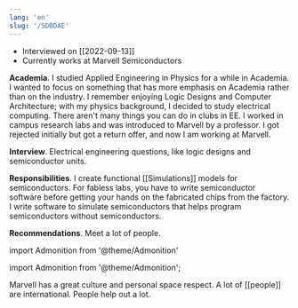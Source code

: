 ```yaml
---
lang: 'en'
slug: '/5DBDAE'
---
```


- Interviewed on [[2022-09-13]]
- Currently works at Marvell Semiconductors

**Academia**.
I studied Applied Engineering in Physics for a while in Academia. I wanted to focus on something that has more emphasis on Academia rather than on the industry. I remember enjoying Logic Designs and Computer Architecture; with my physics background, I decided to study electrical computing. There aren't many things you can do in clubs in EE. I worked in campus research labs and was introduced to Marvell by a professor. I got rejected initially but got a return offer, and now I am working at Marvell.

**Interview**.
Electrical engineering questions, like logic designs and semiconductor units.

**Responsibilities**.
I create functional [[Simulations]] models for semiconductors. For fabless labs, you have to write semiconductor software before getting your hands on the fabricated chips from the factory. I write software to simulate semiconductors that helps program semiconductors without semiconductors.

**Recommendations**.
Meet a lot of people.

import Admonition from '@theme/Admonition'

import Admonition from '@theme/Admonition';

<Admonition type="info" title="I love my job because..." icon="💙">
Marvell has a great culture and personal space respect.
A lot of [[people]] are international.
People help out a lot.
</Admonition>
